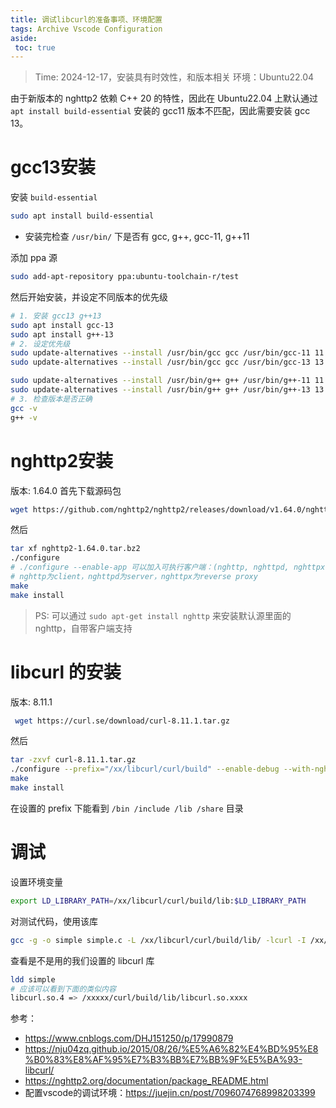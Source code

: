```yaml
---
title: 调试libcurl的准备事项、环境配置
tags: Archive Vscode Configuration 
aside:
 toc: true
---
```

> Time: 2024-12-17，安装具有时效性，和版本相关
环境：Ubuntu22.04

由于新版本的 nghttp2 依赖 C++ 20 的特性，因此在 Ubuntu22.04 上默认通过 `apt install build-essential` 安装的 gcc11 版本不匹配，因此需要安装 gcc 13。

# gcc13安装

安装 `build-essential`
```bash
sudo apt install build-essential
```
- 安装完检查 `/usr/bin/` 下是否有 gcc, g++, gcc-11, g++11

添加 ppa 源
```bash
sudo add-apt-repository ppa:ubuntu-toolchain-r/test
```

然后开始安装，并设定不同版本的优先级
```bash
# 1. 安装 gcc13 g++13
sudo apt install gcc-13
sudo apt install g++-13
# 2. 设定优先级
sudo update-alternatives --install /usr/bin/gcc gcc /usr/bin/gcc-11 11
sudo update-alternatives --install /usr/bin/gcc gcc /usr/bin/gcc-13 13

sudo update-alternatives --install /usr/bin/g++ g++ /usr/bin/g++-11 11
sudo update-alternatives --install /usr/bin/g++ g++ /usr/bin/g++-13 13
# 3. 检查版本是否正确
gcc -v
g++ -v
```



# nghttp2安装
版本: 1.64.0
首先下载源码包
```bash
wget https://github.com/nghttp2/nghttp2/releases/download/v1.64.0/nghttp2-1.64.0.tar.bz2
```

然后
```bash
tar xf nghttp2-1.64.0.tar.bz2
./configure 
# ./configure --enable-app 可以加入可执行客户端：(nghttp, nghttpd, nghttpx and h2load)
# nghttp为client，nghttpd为server，nghttpx为reverse proxy
make
make install
```
> PS: 可以通过 `sudo apt-get install nghttp` 来安装默认源里面的 nghttp，自带客户端支持
# libcurl 的安装
版本: 8.11.1

```bash
 wget https://curl.se/download/curl-8.11.1.tar.gz
```

然后
```bash
tar -zxvf curl-8.11.1.tar.gz
./configure --prefix="/xx/libcurl/curl/build" --enable-debug --with-nghttp2 --with-openssl --without-libpsl # 使用绝对路径
make
make install
```
在设置的 prefix 下能看到 `/bin /include /lib /share` 目录
# 调试
设置环境变量
```bash
export LD_LIBRARY_PATH=/xx/libcurl/curl/build/lib:$LD_LIBRARY_PATH
```

对测试代码，使用该库
```bash
gcc -g -o simple simple.c -L /xx/libcurl/curl/build/lib/ -lcurl -I /xx/libcurl/curl/build/include/
```

查看是不是用的我们设置的 libcurl 库
```bash
ldd simple
# 应该可以看到下面的类似内容
libcurl.so.4 => /xxxxx/curl/build/lib/libcurl.so.xxxx
```

参考：
- https://www.cnblogs.com/DHJ151250/p/17990879
- https://nju04zq.github.io/2015/08/26/%E5%A6%82%E4%BD%95%E8%B0%83%E8%AF%95%E7%B3%BB%E7%BB%9F%E5%BA%93-libcurl/
- https://nghttp2.org/documentation/package_README.html
- 配置vscode的调试环境：https://juejin.cn/post/7096074768998203399